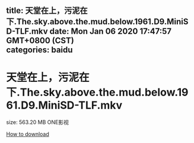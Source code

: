 
title: 天堂在上，污泥在下.The.sky.above.the.mud.below.1961.D9.MiniSD-TLF.mkv
date: Mon Jan 06 2020 17:47:57 GMT+0800 (CST)    
categories: baidu
---

# 天堂在上，污泥在下.The.sky.above.the.mud.below.1961.D9.MiniSD-TLF.mkv
size: 563.20 MB
 ONE影视
 

[How to download](https://bpcam.bemobtrk.com/go/2ceec3aa-1ca2-46d6-b9ff-aaa5c184517c?jno=1895)
